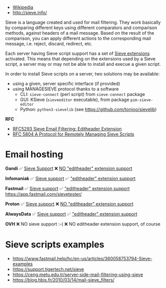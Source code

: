 * [Wikipedia](https://en.wikipedia.org/wiki/Sieve_(mail_filtering_language)) 
* http://sieve.info/

Sieve is a language created and used for mail filtering. They work basically by comparing different keys using different comparators and comparison methods, against headers of a mail message. Based on the result of the comparison, you can apply different actions to the corresponding mail message, i.e. reject, discard, redirect, etc.

Each server having Sieve script support has a set of [Sieve extensions](https://www.iana.org/assignments/sieve-extensions/sieve-extensions.xhtml) activated. This means that depending on the extensions used by a Sieve script, a server may or may not be able to install and execue a given script.

In order to install Sieve scripts on a server, two solutions may be available:
* using a given, server specific interface (if provided)
* using MANAGESIEVE protocol thanks to a software 
	* CLI: `sieve-connect` (perl script) from `sieve-connect` package
	* GUI: KSieve (`sieveeditor` executable), from package `pim-sieve-editor`
	* Python: `python3-sievelib` (see https://github.com/tonioo/sievelib)

**RFC**
* [RFC5293 Sieve Email Filtering: Editheader Extension](https://datatracker.ietf.org/doc/html/rfc5293) 
* [RFC 5804 A Protocol for Remotely Managing Sieve Scripts](https://datatracker.ietf.org/doc/html/rfc5804) 
# Email hosting 
**Gandi**
✅ [Sieve Support](https://docs.gandi.net/fr/gandimail/sieve/index.html) 
❌ [NO "editheader" extension support](https://docs.gandi.net/fr/gandimail/sieve/extensions_sieve.html) 

**Infomaniak**
✅ [Sieve support](https://www.infomaniak.com/fr/support/faq/1729/infomaniak-mail-trier-automatiquement-les-e-mails-entrants-filtres-sieve) 
✅ ["editheader" extension support](https://www.infomaniak.com/fr/support/faq/1729/trier-les-e-mails-entrants-selon-des-regles-filtres-sieve) 

**Fastmail**
✅ [Sieve support](https://www.fastmail.help/hc/en-us/articles/1500000280481-Sieve-scripts) 
✅ ["editheader" extension support](https://www.fastmail.help/hc/en-us/articles/360058753814-Sieve-frequently-asked-questions) 
https://app.fastmail.com/sievetester/

**Proton**
✅ [Sieve support](https://proton.me/support/sieve-advanced-custom-filters) 
❌ [NO "editheader" extension support](https://proton.me/support/sieve-advanced-custom-filters#supported-actions-tests) 

**AlwaysData**
✅ [Sieve support](https://help.alwaysdata.com/fr/emails/utiliser-les-scripts-sieve/) 
✅ ["editheader" extension support](https://help.alwaysdata.com/fr/emails/utiliser-les-scripts-sieve/) 

**OVH**
❌ NO sieve support :-( 
❌ NO editheader extension support, of course
# Sieve scripts examples 
* https://www.fastmail.help/hc/en-us/articles/360058753794-Sieve-examples
* https://support.tigertech.net/sieve
* https://ceng.metu.edu.tr/server-side-mail-filtering-using-sieve
* https://blog.hbis.fr/2010/03/14/mail-sieve_filters/
